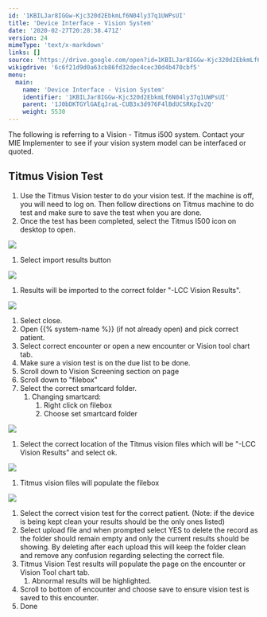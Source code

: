 ```yaml
---
id: '1KBILJar8IGGw-Kjc320d2EbkmLf6N04ly37q1UWPsUI'
title: 'Device Interface - Vision System'
date: '2020-02-27T20:28:38.471Z'
version: 24
mimeType: 'text/x-markdown'
links: []
source: 'https://drive.google.com/open?id=1KBILJar8IGGw-Kjc320d2EbkmLf6N04ly37q1UWPsUI'
wikigdrive: '6c6f21d9d0a63cb86fd32dec4cec30d4b470cbf5'
menu:
  main:
    name: 'Device Interface - Vision System'
    identifier: '1KBILJar8IGGw-Kjc320d2EbkmLf6N04ly37q1UWPsUI'
    parent: '1J0bDKTGYlGAEqJraL-CUB3x3d976F4lBdUCSRKpIv2Q'
    weight: 5530
---
```

The following is referring to a Vision - Titmus i500 system. Contact your MIE Implementer to see if your vision system model can be interfaced or quoted.
  
## Titmus Vision Test  

1. Use the Titmus Vision tester to do your vision test. If the machine is off, you will need to log on. Then follow directions on Titmus machine to do test and make sure to save the test when you are done.
2. Once the test has been completed, select the Titmus I500 icon on desktop to open.
  
![](../device-interface-vision-system.assets/1404f790989fb85c7e6868d94e7b9ca0.png)  

1. Select import results button
  
![](../device-interface-vision-system.assets/aeba8c51959a8dd1b576a8965d56e4ef.png)  

1. Results will be imported to the correct folder "-LCC Vision Results".
  
![](../device-interface-vision-system.assets/c48073e9a9cca6c1338c2fd7d2aace81.png)  

1. Select close.
2. Open {{% system-name %}} (if not already open) and pick correct patient.
3. Select correct encounter or open a new encounter or Vision tool chart tab.
4. Make sure a vision test is on the due list to be done.
5. Scroll down to Vision Screening section on page
6. Scroll down to "filebox"
7. Select the correct smartcard folder.
   1. Changing smartcard:
      1. Right click on filebox
      2. Choose set smartcard folder
  
![](../device-interface-vision-system.assets/2b683f2a7d8ec60a6ff787c8fada7df3.png)  

1. Select the correct location of the Titmus vision files which will be "-LCC Vision Results" and select ok.
  
![](../device-interface-vision-system.assets/cb38a31e9b0e80d6f0fe19814f06f7cc.png)  

1. Titmus vision files will populate the filebox
  
![](../device-interface-vision-system.assets/e12113987166cbb563c4a62e3d2a31de.png)  

1. Select the correct vision test for the correct patient. (Note: if the device is being kept clean your results should be the only ones listed)
2. Select upload file and when prompted select YES to delete the record as the folder should remain empty and only the current results should be showing. By deleting after each upload this will keep the folder clean and remove any confusion regarding selecting the correct file.
3. Titmus Vision Test results will populate the page on the encounter or Vision Tool chart tab.
   1. Abnormal results will be highlighted.
1. Scroll to bottom of encounter and choose save to ensure vision test is saved to this encounter.
2. Done
